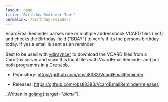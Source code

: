 ```yaml
---
layout: page
title: "Birthday Reminder Tool"
permalink: /birthdayreminder/
---
```

VcardEmailReminder parses one or multiple addressbook VCARD files (.vcf) and checks the Birthday field ("BDAY") to verify if its the persons birthday today. If yes a email is sent as an reminder.

Best to be used with [vdirsyncer](https://github.com/pimutils/vdirsyncer) to download the VCARD files from a CardDav server and scan this local files with VcardEmailReminder and put both programms in a CronJob.

* Repository: <https://github.com/obsti8383/VcardEmailReminder>

* Releases: <https://github.com/obsti8383/VcardEmailReminder/releases>



_Written in [golang](https://golang.org/){:target="_blank"}._
